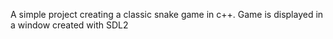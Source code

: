 A simple project creating a classic snake game in c++. Game is displayed in a window created with SDL2

